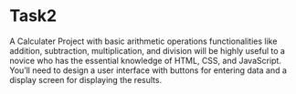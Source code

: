 # Task2
A Calculater Project with basic arithmetic
operations functionalities like addition,
subtraction, multiplication, and division will be
highly useful to a novice who has the essential
knowledge of HTML, CSS, and JavaScript. You’ll
need to design a user interface with buttons for
entering data and a display screen for
displaying the results.
